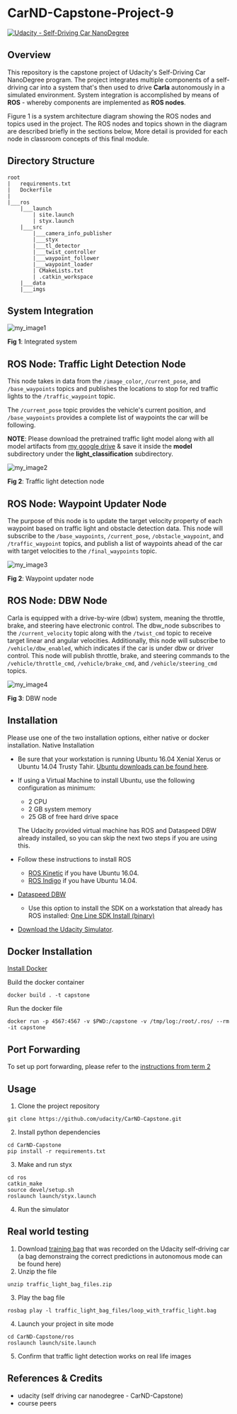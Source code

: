 # **CarND-Capstone-Project-9** 
[![Udacity - Self-Driving Car NanoDegree](https://s3.amazonaws.com/udacity-sdc/github/shield-carnd.svg)](http://www.udacity.com/drive)

Overview
---

This repository is the capstone project of Udacity's Self-Driving Car NanoDegree program. The project integrates multiple components of a self-driving car into a system that's then used to drive **Carla** autonomously in a simulated environment. System integration is accomplished by means of **ROS** - whereby components are implemented as **ROS nodes**.

Figure 1 is a system architecture diagram showing the ROS nodes and topics used in the project. The ROS nodes and topics shown in the diagram are described briefly in the sections below, More detail is provided for each node in classroom concepts of this final module.


Directory Structure
---

```
root
|   requirements.txt
|   Dockerfile
|  
|___ros
    |___launch
        | site.launch
        | styx.launch
    |___src   
        |___camera_info_publisher
        |___styx
        |___tl_detector
        |___twist_controller
        |___waypoint_follower
        |___waypoint_loader
        | CMakeLists.txt
        | .catkin_workspace
    |___data
    |___imgs
```


System Integration
---

![my_image1](https://user-images.githubusercontent.com/76077647/134168734-3ec501c6-2c51-46da-a159-a6c0e4f15d9d.JPG)

**Fig 1**: Integrated system


ROS Node: Traffic Light Detection Node
---

This node takes in data from the ```/image_color```, ```/current_pose```, and ```/base_waypoints``` topics and publishes the locations to stop for red traffic lights to the ```/traffic_waypoint``` topic.

The ```/current_pose``` topic provides the vehicle's current position, and ```/base_waypoints``` provides a complete list of waypoints the car will be following.

**NOTE**: Please download the pretrained traffic light model along with all model artifacts from [my google drive](https://drive.google.com/drive/folders/1T7psb-20oYDoodONcD2_9buqpVlw5dW8?usp=sharing) & save it inside the **model** subdirectory under the **light_classification** subdirectory.

![my_image2](https://user-images.githubusercontent.com/76077647/134168273-314ae4f9-d636-42a9-bac8-85a88aa18947.JPG)

**Fig 2**: Traffic light detection node


ROS Node: Waypoint Updater Node
---

The purpose of this node is to update the target velocity property of each waypoint based on traffic light and obstacle detection data. This node will subscribe to the ```/base_waypoints```, ```/current_pose```, ```/obstacle_waypoint```, and ```/traffic_waypoint``` topics, and publish a list of waypoints ahead of the car with target velocities to the ```/final_waypoints``` topic.

![my_image3](https://user-images.githubusercontent.com/76077647/134168463-9c6a774b-a1ef-40b5-94ab-b7330b126d6d.JPG)

**Fig 2**: Waypoint updater node


ROS Node: DBW Node
---

Carla is equipped with a drive-by-wire (dbw) system, meaning the throttle, brake, and steering have electronic control. The dbw_node subscribes to the ```/current_velocity``` topic along with the ```/twist_cmd``` topic to receive target linear and angular velocities. Additionally, this node will subscribe to ```/vehicle/dbw_enabled```, which indicates if the car is under dbw or driver control. This node will publish throttle, brake, and steering commands to the ```/vehicle/throttle_cmd```, ```/vehicle/brake_cmd```, and ```/vehicle/steering_cmd``` topics.

![my_image4](https://user-images.githubusercontent.com/76077647/134168692-e9d43dc7-887d-4b78-bfe9-20cdc8b132ea.JPG)

**Fig 3**: DBW node


Installation
---

Please use one of the two installation options, either native or docker installation.
Native Installation

- Be sure that your workstation is running Ubuntu 16.04 Xenial Xerus or Ubuntu 14.04 Trusty Tahir. [Ubuntu downloads can be found here](https://www.ubuntu.com/download/desktop).

- If using a Virtual Machine to install Ubuntu, use the following configuration as minimum:
  - 2 CPU
  - 2 GB system memory
  - 25 GB of free hard drive space

  The Udacity provided virtual machine has ROS and Dataspeed DBW already installed, so you can skip the next two steps if you are using this.

- Follow these instructions to install ROS
  - [ROS Kinetic](http://wiki.ros.org/kinetic/Installation/Ubuntu) if you have Ubuntu 16.04.
  - [ROS Indigo](http://wiki.ros.org/indigo/Installation/Ubuntu) if you have Ubuntu 14.04.

- [Dataspeed DBW](https://bitbucket.org/DataspeedInc/dbw_mkz_ros)
  - Use this option to install the SDK on a workstation that already has ROS installed: [One Line SDK Install (binary)](https://bitbucket.org/DataspeedInc/dbw_mkz_ros/src/81e63fcc335d7b64139d7482017d6a97b405e250/ROS_SETUP.md?fileviewer=file-view-default)

- [Download the Udacity Simulator](https://github.com/udacity/CarND-Capstone/releases).

Docker Installation
---

[Install Docker](https://docs.docker.com/engine/installation/)

Build the docker container

```
docker build . -t capstone
```

Run the docker file

```
docker run -p 4567:4567 -v $PWD:/capstone -v /tmp/log:/root/.ros/ --rm -it capstone
```

Port Forwarding
---

To set up port forwarding, please refer to the [instructions from term 2](https://classroom.udacity.com/nanodegrees/nd013/parts/40f38239-66b6-46ec-ae68-03afd8a601c8/modules/0949fca6-b379-42af-a919-ee50aa304e6a/lessons/f758c44c-5e40-4e01-93b5-1a82aa4e044f/concepts/16cf4a78-4fc7-49e1-8621-3450ca938b77)

Usage
---

1. Clone the project repository
```
git clone https://github.com/udacity/CarND-Capstone.git
```

2. Install python dependencies

```
cd CarND-Capstone
pip install -r requirements.txt
```
3. Make and run styx

```
cd ros
catkin_make
source devel/setup.sh
roslaunch launch/styx.launch
```
4. Run the simulator

Real world testing
---

1. Download [training bag](https://drive.google.com/file/d/0B2_h37bMVw3iYkdJTlRSUlJIamM/view?usp=sharing) that was recorded on the Udacity self-driving car (a bag demonstraing the correct predictions in autonomous mode can be found here)
2. Unzip the file

```
unzip traffic_light_bag_files.zip
```

3. Play the bag file

```
rosbag play -l traffic_light_bag_files/loop_with_traffic_light.bag
```

4. Launch your project in site mode

```
cd CarND-Capstone/ros
roslaunch launch/site.launch
```

5. Confirm that traffic light detection works on real life images

References & Credits
---

* udacity (self driving car nanodegree - CarND-Capstone)
* course peers
